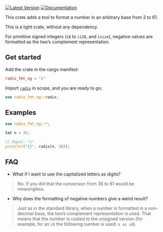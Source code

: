 [![Latest Version](https://img.shields.io/crates/v/radix_fmt_ng.svg)](https://crates.io/crates/radix_fmt_ng)
[![Documentation](https://img.shields.io/badge/api-rustdoc-purple.svg)](https://docs.rs/radix_fmt_ng)

This crate adds a tool to format a number in an arbitrary base from 2 to 61.

This is a light crate, without any dependency.

For primitive signed integers (`i8` to `i128`, and `isize`), negative values are formatted as the two’s complement representation.

## Get started

Add the crate in the cargo manifest:

```toml
radix_fmt_ng = "1"
```

Import [`radix`](fn.radix.html) in scope, and you are ready to go:

```rust
use radix_fmt_ng::radix;
```

## Examples

```rust
use radix_fmt_ng::*;

let n = 35;

// Ouput: "z"
println!("{}", radix(n, 36));
```

## FAQ

- What if I want to use the capitalized letters as digits?

> No. If you did that the conversion from 36 to 61 would be meaningless.

- Why does the formatting of negative numbers give a weird result?

> Just as in the standard library, when a number is formatted in a non-decimal base, the two’s complement representation is used. That means that the number is casted to the unsigned version (for example, for an `i8` the following number is used: `n as u8`).
